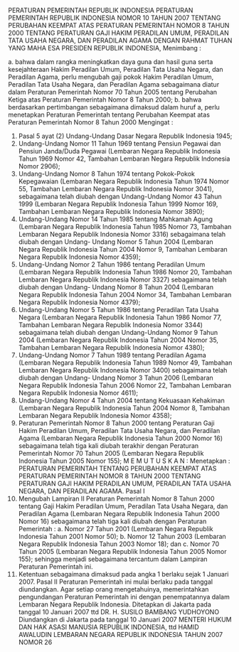  PERATURAN PEMERINTAH REPUBLIK INDONESIA PERATURAN PEMERINTAH REPUBLIK INDONESIA NOMOR 10 TAHUN 2007 TENTANG PERUBAHAN KEEMPAT ATAS PERATURAN PEMERINTAH NOMOR 8 TAHUN 2000 TENTANG PERATURAN GAJI HAKIM PERADILAN UMUM, PERADILAN TATA USAHA NEGARA, DAN PERADILAN AGAMA
DENGAN RAHMAT TUHAN YANG MAHA ESA PRESIDEN REPUBLIK INDONESIA,
Menimbang :

a. bahwa dalam rangka meningkatkan daya guna dan hasil guna serta kesejahteraan Hakim Peradilan Umum, Peradilan Tata Usaha Negara, dan Peradilan Agama, perlu mengubah gaji pokok Hakim Peradilan Umum, Peradilan Tata Usaha Negara, dan Peradilan Agama sebagaimana diatur dalam Peraturan Pemerintah Nomor 70 Tahun 2005 tentang Perubahan Ketiga atas Peraturan Pemerintah Nomor 8 Tahun 2000;
b. bahwa berdasarkan pertimbangan sebagaimana dimaksud dalam huruf a, perlu menetapkan Peraturan Pemerintah tentang Perubahan Keempat atas Peraturan Pemerintah Nomor 8 Tahun 2000
Mengingat :

1. Pasal 5 ayat (2) Undang-Undang Dasar Negara Republik Indonesia 1945;
2. Undang-Undang Nomor 11 Tahun 1969 tentang Pensiun Pegawai dan Pensiun Janda/Duda Pegawai (Lembaran Negara Republik Indonesia Tahun 1969 Nomor 42, Tambahan Lembaran Negara Republik Indonesia Nomor 2906);
3. Undang-Undang Nomor 8 Tahun 1974 tentang Pokok-Pokok Kepegawaian (Lembaran Negara Republik Indonesia Tahun 1974 Nomor 55, Tambahan Lembaran Negara Republik Indonesia Nomor 3041), sebagaimana telah diubah dengan Undang-Undang Nomor 43 Tahun 1999 (Lembaran Negara Republik Indonesia Tahun 1999 Nomor 169, Tambahan Lembaran Negara Republik Indonesia Nomor 3890);
4. Undang-Undang Nomor 14 Tahun 1985 tentang Mahkamah Agung (Lembaran Negara Republik Indonesia Tahun 1985 Nomor 73, Tambahan Lembaran Negara Republik Indonesia Nomor 3316) sebagaimana telah diubah dengan Undang- Undang Nomor 5 Tahun 2004 (Lembaran Negara Republik Indonesia Tahun 2004 Nomor 9, Tambahan Lembaran Negara Republik Indonesia Nomor 4359);
5. Undang-Undang Nomor 2 Tahun 1986 tentang Peradilan Umum (Lembaran Negara Republik Indonesia Tahun 1986 Nomor 20, Tambahan Lembaran Negara Republik Indonesia Nomor 3327) sebagaimana telah diubah dengan Undang- Undang Nomor 8 Tahun 2004 (Lembaran Negara Republik Indonesia Tahun 2004 Nomor 34, Tambahan Lembaran Negara Republik Indonesia Nomor 4379);
6. Undang-Undang Nomor 5 Tahun 1986 tentang Peradilan Tata Usaha Negara (Lembaran Negara Republik Indonesia Tahun 1986 Nomor 77, Tambahan Lembaran Negara Republik Indonesia Nomor 3344) sebagaimana telah diubah dengan Undang-Undang Nomor 9 Tahun 2004 (Lembaran Negara Republik Indonesia Tahun 2004 Nomor 35, Tambahan Lembaran Negara Republik Indonesia Nomor 4380);
7. Undang-Undang Nomor 7 Tahun 1989 tentang Peradilan Agama (Lembaran Negara Republik Indonesia Tahun 1989 Nomor 49, Tambahan Lembaran Negara Republik Indonesia Nomor 3400) sebagaimana telah diubah dengan Undang- Undang Nomor 3 Tahun 2006 (Lembaran Negara Republik Indonesia Tahun 2006 Nomor 22, Tambahan Lembaran Negara Republik Indonesia Nomor 4611);
8. Undang-Undang Nomor 4 Tahun 2004 tentang Kekuasaan Kehakiman (Lembaran Negara Republik Indonesia Tahun 2004 Nomor 8, Tambahan Lembaran Negara Republik Indonesia Nomor 4358);
9. Peraturan Pemerintah Nomor 8 Tahun 2000 tentang Peraturan Gaji Hakim Peradilan Umum, Peradilan Tata Usaha Negara, dan Peradilan Agama (Lembaran Negara Republik Indonesia Tahun 2000 Nomor 16) sebagaimana telah tiga kali diubah terakhir dengan Peraturan Pemerintah Nomor 70 Tahun 2005 (Lembaran Negara Republik Indonesia Tahun 2005 Nomor 155); M E M U T U S K A N : Menetapkan : PERATURAN PEMERINTAH TENTANG PERUBAHAN KEEMPAT ATAS PERATURAN PEMERINTAH NOMOR 8 TAHUN 2000 TENTANG PERATURAN GAJI HAKIM PERADILAN UMUM, PERADILAN TATA USAHA NEGARA, DAN PERADILAN AGAMA.
Pasal I
1. Mengubah Lampiran II Peraturan Pemerintah Nomor 8 Tahun 2000 tentang Gaji Hakim Peradilan Umum, Peradilan Tata Usaha Negara, dan Peradilan Agama (Lembaran Negara Republik Indonesia Tahun 2000 Nomor 16) sebagaimana telah tiga kali diubah dengan Peraturan Pemerintah :
a. Nomor 27 Tahun 2001 (Lembaran Negara Republik Indonesia Tahun 2001 Nomor 50);
b. Nomor 12 Tahun 2003 (Lembaran Negara Republik Indonesia Tahun 2003 Nomor 18); dan
c. Nomor 70 Tahun 2005 (Lembaran Negara Republik Indonesia Tahun 2005 Nomor 155); sehingga menjadi sebagaimana tercantum dalam Lampiran Peraturan Pemerintah ini.
2. Ketentuan sebagaimana dimaksud pada angka 1 berlaku sejak 1 Januari 2007.
Pasal II
Peraturan Pemerintah ini mulai berlaku pada tanggal diundangkan.
Agar setiap orang mengetahuinya, memerintahkan pengundangan Peraturan Pemerintah ini dengan penempatannya dalam Lembaran Negara Republik Indonesia. Ditetapkan di Jakarta pada tanggal 10 Januari 2007 ttd DR. H. SUSILO BAMBANG YUDHOYONO Diundangkan di Jakarta pada tanggal 10 Januari 2007 MENTERI HUKUM DAN HAK ASASI MANUSIA REPUBLIK INDONESIA, ttd HAMID AWALUDIN LEMBARAN NEGARA REPUBLIK INDONESIA TAHUN 2007 NOMOR 26